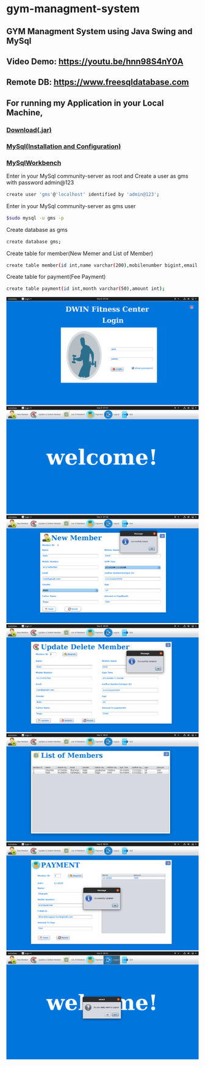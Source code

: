 # gym-managment-system
## GYM Managment System using Java Swing and MySql
## Video Demo: https://youtu.be/hnn98S4nY0A
## Remote DB: https://www.freesqldatabase.com
## For running my Application in your Local Machine,
### [Download(.jar)](https://drive.google.com/drive/folders/1AELIypbAxekhWWyBK9HTeYaNC85wvIR4?usp=sharing)
### [MySql(Installation and Configuration)](https://www.digitalocean.com/community/tutorials/how-to-install-mysql-on-ubuntu-18-04)
### [MySqlWorkbench](https://dev.mysql.com/downloads/workbench/)

Enter in your MySql community-server as root and Create a user as gms with password admin@123
```bash
create user 'gms'@'localhost' identified by 'admin@123';
```

Enter in your MySql community-server as gms user
```bash
$sudo mysql -u gms -p
```

Create database as gms
```bash
create database gms;
```

Create table for member(New Memer and List of Member)
```bash
create table member(id int,name varchar(200),mobilenumber bigint,email varchar(200),gender varchar(200),fathername varchar (200),mothername varchar(200),gymtime varchar(50),aadharnumber bigint,age int amount int);
```

Create table for payment(Fee Payment)
```bash
create table payment(id int,month varchar(50),amount int);
```

<img src="demo_images/0.png">

<img src="demo_images/1.png">

<img src="demo_images/2.png">

<img src="demo_images/3.png">

<img src="demo_images/4.png">

<img src="demo_images/5.png">

<img src="demo_images/6.png">
